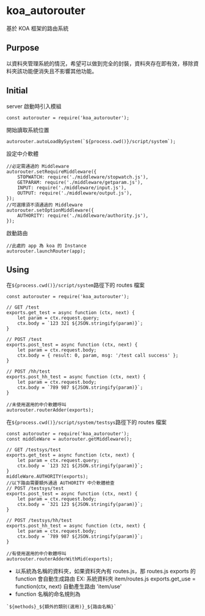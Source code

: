 ﻿# koa_autorouter

基於 KOA 框架的路由系統

## Purpose

以資料夾管理系統的情況，希望可以做到完全的封裝，資料夾存在即有效，移除資料夾該功能便消失且不影響其他功能。

## Initial

server 啟動時引入模組

```
const autorouter = require('koa_autorouter');
```

開始讀取系統位置

```
autorouter.autoLoadBySystem(`${process.cwd()}/script/system`);
```

設定中介軟體

```
//必定需通過的 Middleware
autorouter.setRequireMiddleware({
    STOPWATCH: require('./middleware/stopwatch.js'),
    GETPARAM: require('./middleware/getparam.js'),
    INPUT: require('./middleware/input.js'),
    OUTPUT: require('./middleware/output.js'),
});
//可選擇須不須通過的 Middleware
autorouter.setOptionMiddleware({
    AUTHORITY: require('./middleware/authority.js'),
});
```

啟動路由

```
//此處的 app 為 koa 的 Instance
autorouter.launchRouter(app);
```

## Using

在`${process.cwd()}/script/system`路徑下的 routes 檔案

```
const autorouter = require('koa_autorouter');

// GET /test
exports.get_test = async function (ctx, next) {
    let param = ctx.request.query;
    ctx.body = `123 321 ${JSON.stringify(param)}`;
}

// POST /test
exports.post_test = async function (ctx, next) {
    let param = ctx.request.body;
    ctx.body = { result: 0, param, msg: '/test call success' };
}

// POST /hh/test
exports.post_hh_test = async function (ctx, next) {
    let param = ctx.request.body;
    ctx.body = `789 987 ${JSON.stringify(param)}`;
}

//未使用選用的中介軟體呼叫
autorouter.routerAdder(exports);
```

在`${process.cwd()}/script/system/testsys`路徑下的 routes 檔案

```
const autorouter = require('koa_autorouter');
const middleWare = autorouter.getMiddleware();

// GET /testsys/test
exports.get_test = async function (ctx, next) {
    let param = ctx.request.query;
    ctx.body = `123 321 ${JSON.stringify(param)}`;
}
middleWare.AUTHORITY(exports);
//以下路由需要額外通過 AUTHORITY 中介軟體檢查
// POST /testsys/test
exports.post_test = async function (ctx, next) {
    let param = ctx.request.body;
    ctx.body = `321 123 ${JSON.stringify(param)}`;
}

// POST /testsys/hh/test
exports.post_hh_test = async function (ctx, next) {
    let param = ctx.request.body;
    ctx.body = `789 987 ${JSON.stringify(param)}`;
}

//有使用選用的中介軟體呼叫
autorouter.routerAdderWithMid(exports);
```

* 以系統為名稱的資料夾，如果資料夾內有 routes.js，那 routes.js exports 的 function 會自動生成路由
  EX:
  系統資料夾 item/routes.js
  exports.get_use = function(ctx, next)
  自動產生路由 'item/use'
* function 名稱的命名規則為
```
`${methods}_${額外的類別(選用)}_${路由名稱}`
```